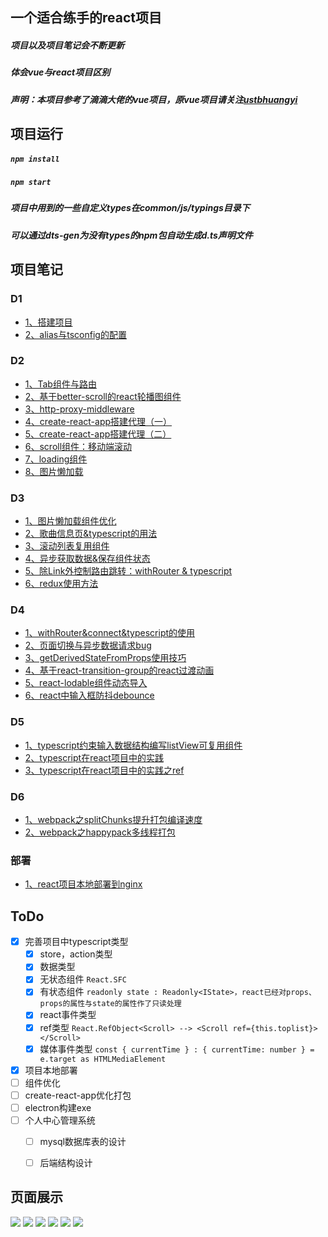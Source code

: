 ## 一个适合练手的react项目
##### 项目以及项目笔记会不断更新
##### 体会vue与react项目区别
##### 声明：本项目参考了滴滴大佬的vue项目，原vue项目请关注[ustbhuangyi](https://github.com/ustbhuangyi)

## 项目运行
 ##### `npm install`
 ##### `npm start`
 ##### 项目中用到的一些自定义types在common/js/typings目录下
 ##### 可以通过dts-gen为没有types的npm包自动生成d.ts声明文件

## 项目笔记
### D1
- [1、搭建项目](https://github.com/BUPTlhuanyu/react-music-lhy/blob/master/blog/D1/1%E3%80%81%E6%90%AD%E5%BB%BA%E9%A1%B9%E7%9B%AE.md)
- [2、alias与tsconfig的配置](https://github.com/BUPTlhuanyu/react-music-lhy/blob/master/blog/D1/2%E3%80%81alias%E4%B8%8Etsconfig%E7%9A%84%E9%85%8D%E7%BD%AE.md)

### D2
- [1、Tab组件与路由](https://github.com/BUPTlhuanyu/react-music-lhy/blob/master/blog/D2/1%E3%80%81Tab%E7%BB%84%E4%BB%B6%E4%B8%8E%E8%B7%AF%E7%94%B1.md)
- [2、基于better-scroll的react轮播图组件](https://github.com/BUPTlhuanyu/react-music-lhy/blob/master/blog/D2/2%E3%80%81%E5%9F%BA%E4%BA%8Ebetter-scroll%E7%9A%84react%E8%BD%AE%E6%92%AD%E5%9B%BE%E7%BB%84%E4%BB%B6.md)
- [3、http-proxy-middleware](https://github.com/BUPTlhuanyu/react-music-lhy/blob/master/blog/D2/3%E3%80%81http-proxy-middleware.md)
- [4、create-react-app搭建代理（一）](https://github.com/BUPTlhuanyu/react-music-lhy/blob/master/blog/D2/4%E3%80%81create-react-app%E6%90%AD%E5%BB%BA%E4%BB%A3%E7%90%86%EF%BC%88%E4%B8%80%EF%BC%89.md)
- [5、create-react-app搭建代理（二）](https://github.com/BUPTlhuanyu/react-music-lhy/blob/master/blog/D2/5%E3%80%81create-react-app%E6%90%AD%E5%BB%BA%E4%BB%A3%E7%90%86%EF%BC%88%E4%BA%8C%EF%BC%89.md)
- [6、scroll组件：移动端滚动](https://github.com/BUPTlhuanyu/react-music-lhy/blob/master/blog/D2/6%E3%80%81scroll%E7%BB%84%E4%BB%B6%EF%BC%9A%E7%A7%BB%E5%8A%A8%E7%AB%AF%E6%BB%9A%E5%8A%A8.md)
- [7、loading组件](https://github.com/BUPTlhuanyu/react-music-lhy/blob/master/blog/D2/7%E3%80%81loading%E7%BB%84%E4%BB%B6.md)
- [8、图片懒加载](https://github.com/BUPTlhuanyu/react-music-lhy/blob/master/blog/D2/8%E3%80%81%E5%9B%BE%E7%89%87%E6%87%92%E5%8A%A0%E8%BD%BD.md)

### D3
- [1、图片懒加载组件优化](https://github.com/BUPTlhuanyu/react-music-lhy/blob/master/blog/D3/1%E3%80%81%E5%9B%BE%E7%89%87%E6%87%92%E5%8A%A0%E8%BD%BD%E7%BB%84%E4%BB%B6%E4%BC%98%E5%8C%96.md)
- [2、歌曲信息页&typescript的用法](https://github.com/BUPTlhuanyu/react-music-lhy/blob/master/blog/D3/2%E3%80%81%E6%AD%8C%E6%9B%B2%E4%BF%A1%E6%81%AF%E9%A1%B5%2Btypescript%E7%9A%84%E7%94%A8%E6%B3%95.md)
- [3、滚动列表复用组件](https://github.com/BUPTlhuanyu/react-music-lhy/blob/master/blog/D3/3%E3%80%81%E6%BB%9A%E5%8A%A8%E5%88%97%E8%A1%A8%E5%A4%8D%E7%94%A8%E7%BB%84%E4%BB%B6.md)
- [4、异步获取数据&保存组件状态](https://github.com/BUPTlhuanyu/react-music-lhy/blob/master/blog/D3/4%E3%80%81%E5%BC%82%E6%AD%A5%E8%8E%B7%E5%8F%96%E6%95%B0%E6%8D%AE%26%26%E4%BF%9D%E5%AD%98%E7%BB%84%E4%BB%B6%E7%8A%B6%E6%80%81.md)
- [5、除Link外控制路由跳转：withRouter & typescript](https://github.com/BUPTlhuanyu/react-music-lhy/blob/master/blog/D3/5%E3%80%81%E9%99%A4Link%E5%A4%96%E6%8E%A7%E5%88%B6%E8%B7%AF%E7%94%B1%E8%B7%B3%E8%BD%AC%EF%BC%9AwithRouter%20%26%26%20typescript.md)
- [6、redux使用方法](https://github.com/BUPTlhuanyu/react-music-lhy/blob/master/blog/D3/6%E3%80%81redux%E4%BD%BF%E7%94%A8%E6%96%B9%E6%B3%95.md)

### D4
- [1、withRouter&connect&typescript的使用](https://github.com/BUPTlhuanyu/react-music-lhy/blob/master/blog/D4/withRouter%26connect%26typescript%E7%9A%84%E4%BD%BF%E7%94%A8.md)
- [2、页面切换与异步数据请求bug](https://github.com/BUPTlhuanyu/react-music-lhy/blob/master/blog/D4/%E9%A1%B5%E9%9D%A2%E5%88%87%E6%8D%A2%E4%B8%8E%E5%BC%82%E6%AD%A5%E6%95%B0%E6%8D%AE%E8%AF%B7%E6%B1%82bug.md)
- [3、getDerivedStateFromProps使用技巧](https://github.com/BUPTlhuanyu/react-music-lhy/blob/master/blog/D4/getDerivedStateFromProps%E4%BD%BF%E7%94%A8%E6%8A%80%E5%B7%A7.md)
- [4、基于react-transition-group的react过渡动画](https://github.com/BUPTlhuanyu/react-music-lhy/blob/master/blog/D4/react%E5%8A%A8%E7%94%BBCSSTransition.md)
- [5、react-lodable组件动态导入](https://github.com/BUPTlhuanyu/react-music-lhy/blob/master/blog/D4/react-lodable%e7%bb%84%e4%bb%b6%e5%8a%a8%e6%80%81%e5%af%bc%e5%85%a5)
- [6、react中输入框防抖debounce](https://github.com/BUPTlhuanyu/react-music-lhy/blob/master/blog/D4/react%e4%b8%ad%e8%be%93%e5%85%a5%e6%a1%86%e9%98%b2%e6%8a%96debounce)

### D5
- [1、typescript约束输入数据结构编写listView可复用组件](https://github.com/BUPTlhuanyu/react-music-lhy/blob/master/blog/D5/typescript%e7%ba%a6%e6%9d%9f%e8%be%93%e5%85%a5%e6%95%b0%e6%8d%ae%e7%bb%93%e6%9e%84%e7%bc%96%e5%86%99listView%e5%8f%af%e5%a4%8d%e7%94%a8%e7%bb%84%e4%bb%b6)
- [2、typescript在react项目中的实践](https://github.com/BUPTlhuanyu/react-music-lhy/blob/master/blog/D5/typescript%e5%9c%a8react%e9%a1%b9%e7%9b%ae%e4%b8%ad%e7%9a%84%e5%ae%9e%e8%b7%b5)
- [3、typescript在react项目中的实践之ref](https://github.com/BUPTlhuanyu/react-music-lhy/blob/master/blog/D5/typescript%e5%9c%a8react%e9%a1%b9%e7%9b%ae%e4%b8%ad%e7%9a%84%e5%ae%9e%e8%b7%b5%e4%b9%8bref)

### D6
- [1、webpack之splitChunks提升打包编译速度](https://github.com/BUPTlhuanyu/react-music-lhy/blob/master/blog/D6/webpack%e4%b9%8bsplitChunks%e6%8f%90%e5%8d%87%e6%89%93%e5%8c%85%e7%bc%96%e8%af%91%e9%80%9f%e5%ba%a6.md)
- [2、webpack之happypack多线程打包](https://github.com/BUPTlhuanyu/react-music-lhy/blob/master/blog/D6/webpack%e4%b9%8bhappypack%e5%a4%9a%e7%ba%bf%e7%a8%8b%e6%89%93%e5%8c%85.md)

### 部署
- [1、react项目本地部署到nginx](https://github.com/BUPTlhuanyu/react-music-lhy/blob/master/blog/%E9%83%A8%E7%BD%B2/react%E9%A1%B9%E7%9B%AE%E6%9C%AC%E5%9C%B0%E9%83%A8%E7%BD%B2%E5%88%B0nginx.md)

## ToDo
- [x] 完善项目中typescript类型
    - [x] store，action类型
    - [x] 数据类型
    - [x] 无状态组件 `React.SFC`
    - [x] 有状态组件
        `readonly state : Readonly<IState>，react已经对props、props的属性与state的属性作了只读处理`
    - [x] react事件类型
    - [x] ref类型 `React.RefObject<Scroll> --> <Scroll ref={this.toplist}></Scroll>`
    - [x] 媒体事件类型 `const { currentTime } : { currentTime: number } = e.target as HTMLMediaElement`
- [x] 项目本地部署
- [ ] 组件优化
- [ ] create-react-app优化打包
- [ ] electron构建exe
- [ ] 个人中心管理系统
    - [ ] mysql数据库表的设计
    - [ ] 后端结构设计


## 页面展示
![](https://github.com/BUPTlhuanyu/react-music-lhy/blob/master/blog/%E5%B1%95%E7%A4%BA/Transition.gif)
![](https://github.com/BUPTlhuanyu/react-music-lhy/blob/master/blog/%E5%B1%95%E7%A4%BA/home.gif)
![](https://github.com/BUPTlhuanyu/react-music-lhy/blob/master/blog/%E5%B1%95%E7%A4%BA/lazyload.gif)
![](https://github.com/BUPTlhuanyu/react-music-lhy/blob/master/blog/%E5%B1%95%E7%A4%BA/player.gif)
![](https://github.com/BUPTlhuanyu/react-music-lhy/blob/master/blog/%E5%B1%95%E7%A4%BA/scroll.gif)
![](https://github.com/BUPTlhuanyu/react-music-lhy/blob/master/blog/%E5%B1%95%E7%A4%BA/scroll2.gif)
